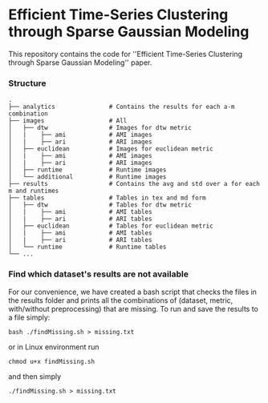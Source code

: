 # Efficient Time-Series Clustering through Sparse Gaussian Modeling
This repository contains the code for ''Efficient Time-Series Clustering through Sparse Gaussian Modeling'' paper. 


### Structure

    .
    ├── analytics               # Contains the results for each a-m combination
    ├── images                  # All
    │   ├── dtw                 # Images for dtw metric
    │   |    ├── ami            # AMI images
    │   |    ├── ari            # ARI images
    │   ├── euclidean           # Images for euclidean metric
    │   |    ├── ami            # AMI images
    │   |    ├── ari            # ARI images
    │   ├── runtime             # Runtime images
    │   └── additional          # Runtime images
    ├── results                 # Contains the avg and std over a for each m and runtimes
    ├── tables                  # Tables in tex and md form 
    │   ├── dtw                 # Tables for dtw metric
    │   |    ├── ami            # AMI tables
    │   |    ├── ari            # ARI tables
    │   ├── euclidean           # Tables for euclidean metric
    │   |    ├── ami            # AMI tables
    │   |    ├── ari            # ARI tables
    │   └── runtime             # Runtime tables
    └── ...




### Find which dataset's results are not available 
For our convenience, we have created a bash script that checks the files in the results folder and prints all the combinations of (dataset, metric, with/without preprocessing) that are missing. To run and save the results to a file simply:
```
bash ./findMissing.sh > missing.txt
```
or in Linux environment run 
```
chmod u+x findMissing.sh  
```
and then simply
```
./findMissing.sh > missing.txt
```
